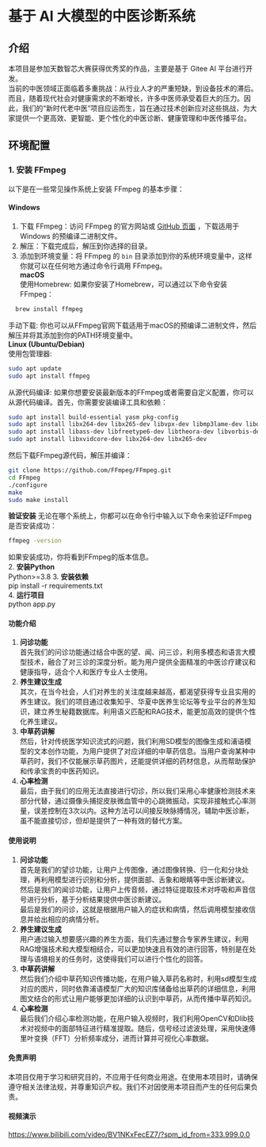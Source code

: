 # 基于 AI 大模型的中医诊断系统
  
## 介绍  
本项目是参加天数智芯大赛获得优秀奖的作品，主要是基于 Gitee AI 平台进行开发。  
当前的中医领域正面临着多重挑战：从行业人才的严重短缺，到设备技术的滞后。而且，随着现代社会对健康需求的不断增长，许多中医师承受着巨大的压力。因此，我们的“新时代老中医”项目应运而生，旨在通过技术创新应对这些挑战，为大家提供一个更高效、更智能、更个性化的中医诊断、健康管理和中医传播平台。  
  
## 环境配置

### 1. 安装 FFmpeg  
以下是在一些常见操作系统上安装 FFmpeg 的基本步骤：  

#### Windows  
1. 下载 FFmpeg：访问 FFmpeg 的官方网站或 [GitHub 页面](https://github.com/FFmpeg/FFmpeg) ，下载适用于 Windows 的预编译二进制文件。  
2. 解压：下载完成后，解压到你选择的目录。  
3. 添加到环境变量：将 FFmpeg 的 `bin` 目录添加到你的系统环境变量中，这样你就可以在任何地方通过命令行调用 FFmpeg。  
**macOS**  
使用Homebrew: 如果你安装了Homebrew，可以通过以下命令安装FFmpeg：  
```bash
  brew install ffmpeg  
```
手动下载: 你也可以从FFmpeg官网下载适用于macOS的预编译二进制文件，然后解压并将其添加到你的PATH环境变量中。  
**Linux (Ubuntu/Debian)**  
使用包管理器:  
```bash  
sudo apt update  
sudo apt install ffmpeg  
``` 
从源代码编译: 如果你想要安装最新版本的FFmpeg或者需要自定义配置，你可以从源代码编译。首先，你需要安装编译工具和依赖：  
```bash  
sudo apt install build-essential yasm pkg-config  
sudo apt install libx264-dev libx265-dev libvpx-dev libmp3lame-dev libopus-dev  
sudo apt install libass-dev libfreetype6-dev libtheora-dev libvorbis-dev libvpx-dev  
sudo apt install libxvidcore-dev libx264-dev libx265-dev  
```
然后下载FFmpeg源代码，解压并编译：  
```bash
git clone https://github.com/FFmpeg/FFmpeg.git  
cd FFmpeg  
./configure  
make  
sudo make install  
```
**验证安装**
无论在哪个系统上，你都可以在命令行中输入以下命令来验证FFmpeg是否安装成功：  
```bash
ffmpeg -version  
```
如果安装成功，你将看到FFmpeg的版本信息。  
2.  **安装Python**  
Python>=3.8
3.  **安装依赖**  
pip install -r requirements.txt  
4.  **运行项目**  
python app.py  

#### 功能介绍

1.  **问诊功能**  
首先我们的问诊功能通过结合中医的望、闻、问三诊，利用多模态和语言大模型技术，融合了对三诊的深度分析。能为用户提供全面精准的中医诊疗建议和健康指导，适合个人和医疗专业人士使用。
2.  **养生建议生成**  
其次，在当今社会，人们对养生的关注度越来越高，都渴望获得专业且实用的养生建议。我们的项目通过收集知乎、华夏中医养生论坛等专业平台的养生知识，建立养生秘籍数据库。利用语义匹配和RAG技术，能更加高效的提供个性化养生建议。
3.  **中草药讲解**  
然后，针对传统医学知识流式的问题，我们利用SD模型的图像生成和浦语模型的文本创作功能，为用户提供了对应详细的中草药信息。当用户查询某种中草药时，我们不仅能展示草药图片，还能提供详细的药材信息，从而帮助保护和传承宝贵的中医药知识。
4.  **心率检测**  
最后，由于我们的应用无法直接进行切诊，所以我们采用心率健康检测技术来部分代替，通过摄像头捕捉皮肤微血管中的心跳微振动，实现非接触式心率测量，误差控制在3次以内。这种方法可以间接反映脉搏情况，辅助中医诊断，虽不能直接切诊，但却是提供了一种有效的替代方案。

#### 使用说明

1.  **问诊功能**  
首先是我们的望诊功能，让用户上传图像，通过图像转换、归一化和分块处理，再利用模型进行识别和分析，提供面部、舌象和眼睛等中医诊断建议。  
然后是我们的闻诊功能，让用户上传音频，通过特征提取技术对呼吸和声音信号进行分析，基于分析结果提供中医诊断建议。  
最后是我们的问诊，这就是根据用户输入的症状和病情，然后调用模型接收信息并给出相应的病情分析。
2.  **养生建议生成**  
用户通过输入想要感兴趣的养生方面，我们先通过整合专家养生建议，利用RAG增强技术和大模型相结合，可以更加快速且有效的进行回答，特别是在处理与语境相关的任务时，这使得我们可以进行个性化的回答。
3.  **中草药讲解**  
然后我们介绍中草药知识传播功能，在用户输入草药名称时，利用sd模型生成对应的图片，同时依靠浦语模型广大的知识库储备给出草药的详细信息，利用图文结合的形式让用户能够更加详细的认识到中草药，从而传播中草药知识。
4.  **心率检测**  
最后我们介绍心率检测功能，在用户输入视频时，我们利用OpenCV和Dlib技术对视频中的面部特征进行精准提取。随后，信号经过滤波处理，采用快速傅里叶变换（FFT）分析频率成分，进而计算并可视化心率数据。

#### 免责声明

本项目仅用于学习和研究目的，不应用于任何商业用途。在使用本项目时，请确保遵守相关法律法规，并尊重知识产权。我们不对因使用本项目而产生的任何后果负责。

#### 视频演示

https://www.bilibili.com/video/BV1NKxFecEZ7/?spm_id_from=333.999.0.0